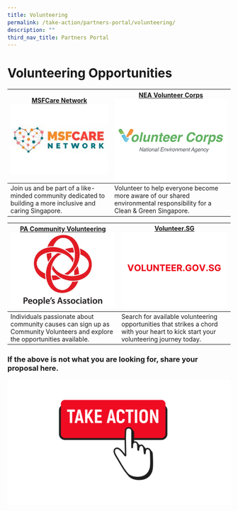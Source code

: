 ```yaml
---
title: Volunteering
permalink: /take-action/partners-portal/volunteering/
description: ""
third_nav_title: Partners Portal
---
```

# Volunteering Opportunities


| [MSFCare Network](https://go.gov.sg/msfcarenetwork)![](/images/Opportunities/msf-care-network_422x304.jpg) |[NEA Volunteer Corps](https://www.cgs.gov.sg/how-can-we-act/volunteer/roles)![](/images/Opportunities/volunter-corps_422x304.jpg)|
| --- | - | 
| Join us and be part of a like-minded community dedicated to building a more inclusive and caring Singapore.| Volunteer to help everyone become more aware of our shared environmental responsibility for a Clean & Green Singapore.|

| [PA Community Volunteering](https://onepa.gov.sg)![](/images/Opportunities/pa-logo_422x304.jpg) | [Volunteer.SG](https://volunteer.gov.sg/volunteer/home) ![](/images/Opportunities/volunteersg_422x304.jpg) |
| --- | - | 
| Individuals passionate about community causes can sign up as Community Volunteers and explore the opportunities available. | Search for available volunteering opportunities that strikes a chord with your heart to kick start your volunteering journey today.| 



### If the above is not what you are looking for, share your proposal here. 

[![](/images/take%20action.png)](https://go.gov.sg/takeactiontoday)